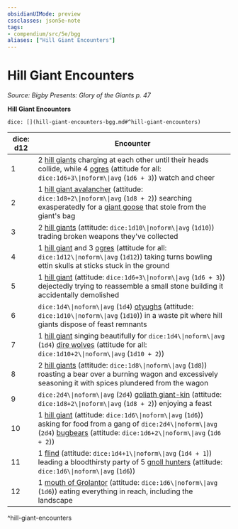 ```yaml
---
obsidianUIMode: preview
cssclasses: json5e-note
tags:
- compendium/src/5e/bgg
aliases: ["Hill Giant Encounters"]
---
```

# Hill Giant Encounters
*Source: Bigby Presents: Glory of the Giants p. 47* 

**Hill Giant Encounters**

`dice: [](hill-giant-encounters-bgg.md#^hill-giant-encounters)`

| dice: d12 | Encounter |
|-----------|-----------|
| 1 | 2 [hill giants](2-Mechanics/CLI/bestiary/giant/hill-giant.md) charging at each other until their heads collide, while 4 [ogres](2-Mechanics/CLI/bestiary/giant/ogre.md) (attitude for all: `dice:1d6+3\\|noform\\|avg` (`1d6 + 3`)) watch and cheer |
| 2 | 1 [hill giant avalancher](2-Mechanics/CLI/bestiary/giant/hill-giant-avalancher-bgg.md) (attitude: `dice:1d8+2\\|noform\\|avg` (`1d8 + 2`)) searching exasperatedly for a [giant goose](2-Mechanics/CLI/bestiary/fey/giant-goose-bgg.md) that stole from the giant's bag |
| 3 | 2 [hill giants](2-Mechanics/CLI/bestiary/giant/hill-giant.md) (attitude: `dice:1d10\\|noform\\|avg` (`1d10`)) trading broken weapons they've collected |
| 4 | 1 [hill giant](2-Mechanics/CLI/bestiary/giant/hill-giant.md) and 3 [ogres](2-Mechanics/CLI/bestiary/giant/ogre.md) (attitude for all: `dice:1d12\\|noform\\|avg` (`1d12`)) taking turns bowling ettin skulls at sticks stuck in the ground |
| 5 | 1 [hill giant](2-Mechanics/CLI/bestiary/giant/hill-giant.md) (attitude: `dice:1d6+3\\|noform\\|avg` (`1d6 + 3`)) dejectedly trying to reassemble a small stone building it accidentally demolished |
| 6 | `dice:1d4\\|noform\\|avg` (`1d4`) [otyughs](2-Mechanics/CLI/bestiary/aberration/otyugh.md) (attitude: `dice:1d10\\|noform\\|avg` (`1d10`)) in a waste pit where hill giants dispose of feast remnants |
| 7 | 1 [hill giant](2-Mechanics/CLI/bestiary/giant/hill-giant.md) singing beautifully for `dice:1d4\\|noform\\|avg` (`1d4`) [dire wolves](2-Mechanics/CLI/bestiary/beast/dire-wolf.md) (attitude for all: `dice:1d10+2\\|noform\\|avg` (`1d10 + 2`)) |
| 8 | 2 [hill giants](2-Mechanics/CLI/bestiary/giant/hill-giant.md) (attitude: `dice:1d8\\|noform\\|avg` (`1d8`)) roasting a bear over a burning wagon and excessively seasoning it with spices plundered from the wagon |
| 9 | `dice:2d4\\|noform\\|avg` (`2d4`) [goliath giant-kin](2-Mechanics/CLI/bestiary/humanoid/goliath-giant-kin-bgg.md) (attitude: `dice:1d8+2\\|noform\\|avg` (`1d8 + 2`)) enjoying a feast |
| 10 | 1 [hill giant](2-Mechanics/CLI/bestiary/giant/hill-giant.md) (attitude: `dice:1d6\\|noform\\|avg` (`1d6`)) asking for food from a gang of `dice:2d4\\|noform\\|avg` (`2d4`) [bugbears](2-Mechanics/CLI/bestiary/humanoid/bugbear.md) (attitude: `dice:1d6+2\\|noform\\|avg` (`1d6 + 2`)) |
| 11 | 1 [flind](2-Mechanics/CLI/bestiary/fiend/flind-mpmm.md) (attitude: `dice:1d4+1\\|noform\\|avg` (`1d4 + 1`)) leading a bloodthirsty party of 5 [gnoll hunters](2-Mechanics/CLI/bestiary/monstrosity/gnoll-hunter-mpmm.md) (attitude: `dice:1d6\\|noform\\|avg` (`1d6`)) |
| 12 | 1 [mouth of Grolantor](2-Mechanics/CLI/bestiary/giant/mouth-of-grolantor-mpmm.md) (attitude: `dice:1d6\\|noform\\|avg` (`1d6`)) eating everything in reach, including the landscape |
^hill-giant-encounters